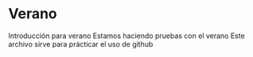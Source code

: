 # Verano
Introducción para verano 
Estamos haciendo pruebas con el verano
Este archivo sirve para prácticar el uso de github
